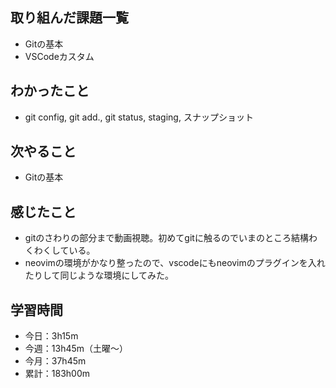  ## 取り組んだ課題一覧
- Gitの基本
- VSCodeカスタム
## わかったこと
- git config, git add.,  git status, staging, スナップショット
## 次やること
- Gitの基本
## 感じたこと
- gitのさわりの部分まで動画視聴。初めてgitに触るのでいまのところ結構わくわくしている。
- neovimの環境がかなり整ったので、vscodeにもneovimのプラグインを入れたりして同じような環境にしてみた。    
## 学習時間
- 今日：3h15m
- 今週：13h45m（土曜〜）
- 今月：37h45m
- 累計：183h00m
